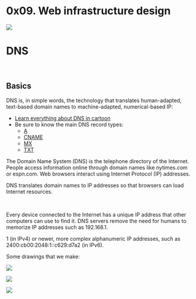 # 0x09. Web infrastructure design

<p><img src="https://techdroy.com/wp-content/uploads/2019/01/DNS-de-Google-en-Android-9-Pie.jpg"><br></p>
<h1>DNS</h1>
<div><br></div>
<div>
    <h2>Basics</h2>
    <p>DNS is, in simple words, the technology that translates human-adapted, text-based domain names to machine-adapted, numerical-based IP:</p>
    <ul>
        <li><a href="https://intranet.hbtn.io/rltoken/CFu9nKvO47JAYB35S3XHTw" target="_blank" title="Learn everything about DNS in cartoon">Learn everything about DNS in cartoon</a></li>
        <li>Be sure to know the main DNS record types:<ul>
                <li><a href="https://intranet.hbtn.io/rltoken/mm2CGXWBfDIhWeFmRC7u2Q" target="_blank" title="A">A</a></li>
                <li><a href="https://intranet.hbtn.io/rltoken/wwD4LkK_QJh_Iru-qumT6Q" target="_blank" title="CNAME">CNAME</a></li>
                <li><a href="https://intranet.hbtn.io/rltoken/kvQS-R4l1RkFdoFbBbBatw" target="_blank" title="MX">MX</a></li>
                <li><a href="https://intranet.hbtn.io/rltoken/28hKG0Nyr0erWR9YMU9V7w" target="_blank" title="TXT">TXT</a></li>
            </ul>
        </li>
    </ul>
</div>
    <p>The Domain Name System (DNS) is the telephone directory of the Internet. People access information online through domain names like nytimes.com or espn.com. Web browsers interact using Internet Protocol (IP) addresses.</p>
    <p>DNS translates domain names to IP addresses so that browsers can load Internet resources.</p>
    <p><br></p>
    <p>Every device connected to the Internet has a unique IP address that other computers can use to find it. DNS servers remove the need for humans to memorize IP addresses such as 192.168.1.</p>
    <p>1 (in IPv4) or newer, more complex alphanumeric IP addresses, such as 2400:cb00:2048:1::c629:d7a2 (in IPv6).</p>
    <p>Some drawings that we make:</p>
    <p><img src="https://github.com/DanielaIH/holbertonschool-system_engineering-devops/blob/main/0x09-web_infrastructure_design/IS_0.png?raw=true"><br></p>
    <p><img src="https://github.com/DanielaIH/holbertonschool-system_engineering-devops/blob/main/0x09-web_infrastructure_design/IS_1.png?raw=true"><br></p>
    <p><img src="https://github.com/DanielaIH/holbertonschool-system_engineering-devops/blob/main/0x09-web_infrastructure_design/IS_2.png?raw=true"><br></p>
</div>
